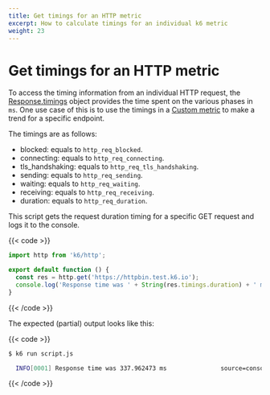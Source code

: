 ```yaml
---
title: Get timings for an HTTP metric
excerpt: How to calculate timings for an individual k6 metric
weight: 23
---
```


# Get timings for an HTTP metric

To access the timing information from an individual HTTP request, the [Response.timings](https://grafana.com/docs/k6/<K6_VERSION>/javascript-api/k6-http/response) object provides the time spent on the various phases in `ms`.
One use case of this is to use the timings in a [Custom metric](https://grafana.com/docs/k6/<K6_VERSION>/using-k6/metrics/create-custom-metrics) to make a trend for a specific endpoint.

The timings are as follows:

- blocked: equals to `http_req_blocked`.
- connecting: equals to `http_req_connecting`.
- tls_handshaking: equals to `http_req_tls_handshaking`.
- sending: equals to `http_req_sending`.
- waiting: equals to `http_req_waiting`.
- receiving: equals to `http_req_receiving`.
- duration: equals to `http_req_duration`.

This script gets the request duration timing for a specific GET request and logs it to the console.

{{< code >}}

```javascript
import http from 'k6/http';

export default function () {
  const res = http.get('https://httpbin.test.k6.io');
  console.log('Response time was ' + String(res.timings.duration) + ' ms');
}
```

{{< /code >}}

The expected (partial) output looks like this:

{{< code >}}

```bash
$ k6 run script.js

  INFO[0001] Response time was 337.962473 ms               source=console
```

{{< /code >}}
